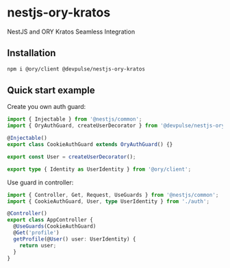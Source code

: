 # nestjs-ory-kratos

NestJS and ORY Kratos Seamless Integration

## Installation

```sh
npm i @ory/client @devpulse/nestjs-ory-kratos
```

## Quick start example

Create you own auth guard:

```ts
import { Injectable } from '@nestjs/common';
import { OryAuthGuard, createUserDecorator } from '@devpulse/nestjs-ory-kratos';

@Injectable()
export class CookieAuthGuard extends OryAuthGuard() {}

export const User = createUserDecorator();

export type { Identity as UserIdentity } from '@ory/client';
```

Use guard in controller:
```ts
import { Controller, Get, Request, UseGuards } from '@nestjs/common';
import { CookieAuthGuard, User, type UserIdentity } from './auth';

@Controller()
export class AppController {
  @UseGuards(CookieAuthGuard)
  @Get('profile')
  getProfile(@User() user: UserIdentity) {
    return user;
  }
}
```
